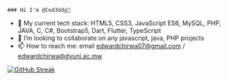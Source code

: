 ```
### Hi I'm @Cod3ddy👋
```

- 🌱 My current tech stack: HTML5, CSS3, JavaScript ES6, MySQL, PHP, JAVA, C, C#, Bootstrap5, Dart, Flutter, TypeScript
- 👯 I’m looking to collaborate on any javascript, java, PHP projects
- 📫 How to reach me: email edwardchirwa07@gmail.com / edwardchirwa@dyuni.ac.mw

[![GitHub Streak](https://github-readme-streak-stats.herokuapp.com?user=Cod3ddy&theme=algolia)](https://git.io/streak-stats)

